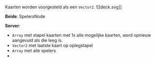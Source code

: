 
Kaarten worden voorgesteld als een `Vector2`. 
![[deck.svg]]

**Beide**: SpelersNode


**Server**: 
- `Array` met stapel kaarten met 1x alle mogelijke kaarten, word opnieuw aangevuld als die leeg is.
- `Vector2` met laatste kaart op oplegstapel
- `Array` met alle spelers
- 
